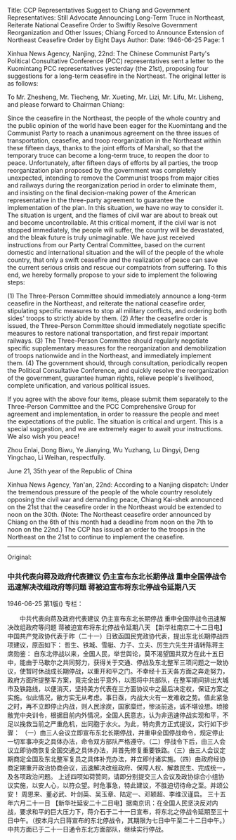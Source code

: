 Title: CCP Representatives Suggest to Chiang and Government Representatives: Still Advocate Announcing Long-Term Truce in Northeast, Reiterate National Ceasefire Order to Swiftly Resolve Government Reorganization and Other Issues; Chiang Forced to Announce Extension of Northeast Ceasefire Order by Eight Days
Author:
Date: 1946-06-25
Page: 1

Xinhua News Agency, Nanjing, 22nd: The Chinese Communist Party's Political Consultative Conference (PCC) representatives sent a letter to the Kuomintang PCC representatives yesterday (the 21st), proposing four suggestions for a long-term ceasefire in the Northeast. The original letter is as follows:

To Mr. Zhesheng, Mr. Tiecheng, Mr. Xueting, Mr. Lizi, Mr. Lifu, Mr. Lisheng, and please forward to Chairman Chiang:

Since the ceasefire in the Northeast, the people of the whole country and the public opinion of the world have been eager for the Kuomintang and the Communist Party to reach a unanimous agreement on the three issues of transportation, ceasefire, and troop reorganization in the Northeast within these fifteen days, thanks to the joint efforts of Marshall, so that the temporary truce can become a long-term truce, to reopen the door to peace. Unfortunately, after fifteen days of efforts by all parties, the troop reorganization plan proposed by the government was completely unexpected, intending to remove the Communist troops from major cities and railways during the reorganization period in order to eliminate them, and insisting on the final decision-making power of the American representative in the three-party agreement to guarantee the implementation of the plan. In this situation, we have no way to consider it. The situation is urgent, and the flames of civil war are about to break out and become uncontrollable. At this critical moment, if the civil war is not stopped immediately, the people will suffer, the country will be devastated, and the bleak future is truly unimaginable. We have just received instructions from our Party Central Committee, based on the current domestic and international situation and the will of the people of the whole country, that only a swift ceasefire and the realization of peace can save the current serious crisis and rescue our compatriots from suffering. To this end, we hereby formally propose to your side to implement the following steps:

(1) The Three-Person Committee should immediately announce a long-term ceasefire in the Northeast, and reiterate the national ceasefire order, stipulating specific measures to stop all military conflicts, and ordering both sides' troops to strictly abide by them. (2) After the ceasefire order is issued, the Three-Person Committee should immediately negotiate specific measures to restore national transportation, and first repair important railways. (3) The Three-Person Committee should regularly negotiate specific supplementary measures for the reorganization and demobilization of troops nationwide and in the Northeast, and immediately implement them. (4) The government should, through consultation, periodically reopen the Political Consultative Conference, and quickly resolve the reorganization of the government, guarantee human rights, relieve people's livelihood, complete unification, and various political issues.

If you agree with the above four items, please submit them separately to the Three-Person Committee and the PCC Comprehensive Group for agreement and implementation, in order to reassure the people and meet the expectations of the public. The situation is critical and urgent. This is a special suggestion, and we are extremely eager to await your instructions. We also wish you peace!

Zhou Enlai, Dong Biwu, Ye Jianying, Wu Yuzhang, Lu Dingyi, Deng Yingchao, Li Weihan, respectfully.

June 21, 35th year of the Republic of China

Xinhua News Agency, Yan'an, 22nd: According to a Nanjing dispatch: Under the tremendous pressure of the people of the whole country resolutely opposing the civil war and demanding peace, Chiang Kai-shek announced on the 21st that the ceasefire order in the Northeast would be extended to noon on the 30th. (Note: The Northeast ceasefire order announced by Chiang on the 6th of this month had a deadline from noon on the 7th to noon on the 22nd.) The CCP has issued an order to the troops in the Northeast on the 21st to continue to implement the ceasefire.



<hr /> 

Original: 


### 中共代表向蒋及政府代表建议  仍主宣布东北长期停战  重申全国停战令迅速解决改组政府等问题  蒋被迫宣布将东北停战令延期八天

1946-06-25
第1版()
专栏：

　　中共代表向蒋及政府代表建议
    仍主宣布东北长期停战
    重申全国停战令迅速解决改组政府等问题
    蒋被迫宣布将东北停战令延期八天
    【新华社南京二十二日电】中国共产党政协代表于昨（二十一）日致函国民党政协代表，提出东北长期停战四项建议，原函如下：
    哲生、铁城、雪艇、力子、立夫、厉生六先生并请转陈蒋主席勋鉴：
    自东北停战以来，全国人民，举世舆论，莫不渴望国共双方在此十五日中，能由于马歇尔之共同努力，获得关于交通、停战及东北整军三项问题之一致协议，使暂时休战成长期停战，以重开和平之门。不幸经十五天各方面之奔走努力，政府方面所提整军方案，竟完全出乎意外，以图将中共部队，在整军期间排出大城市及铁路线，以便消灭，坚持美方代表在三方面协议中之最后决定权，保证方案之实施。似此情况，敝方实无从考虑。事日亟，内战大火有一发难收之势。值此紧急之时，再不立即停止内战，则人民涂炭，国家糜烂，惨淡前途，诚不堪设想。顷接敝党中央训令，根据目前内外情况，全国人民意志，认为非迅速停战实现和平，不足以挽救当前之严重危机，出同胞于水火。为此，特向贵方正式提议，实行如下步骤：
    （一）由三人会议立即宣布东北长期停战，并重申全国停战命令，规定停止一切军事冲突之具体办法，命令双方部队严格遵守。（二）停战令下后，由三人会议立即协商恢复全国交通之具体办法，并首先修复重要铁路。（三）由三人会议定期商定全国及东北整军复员之具体补充办法，并立即付诸实施。（四）由政府经协商定期重开政治协商会议，迅速解决改组政府、保障人权、解救民生、完成统一，及各项政治问题。
    上述四项如荷赞同，请即分别提交三人会议及政协综合小组协议实施，以安人心，以符众望。时危事急，特此建议，不胜迫切待命之至。并颂公安！
    周恩来、董必武、叶剑英、吴玉章、陆定一、邓颖超、李维汉谨启。
    三十五年六月二十一日
    【新华社延安二十二日电】据南京讯：在全国人民坚决反对内战，要求和平的巨大压力下，蒋介石于二十一日宣布，将东北之停战令延期至三十日中午。（按本月六日蒋宣布的东北停战令，其期限为七日中午至二十二日中午。）中共方面已于二十一日通令东北方面部队，继续实行停战。
